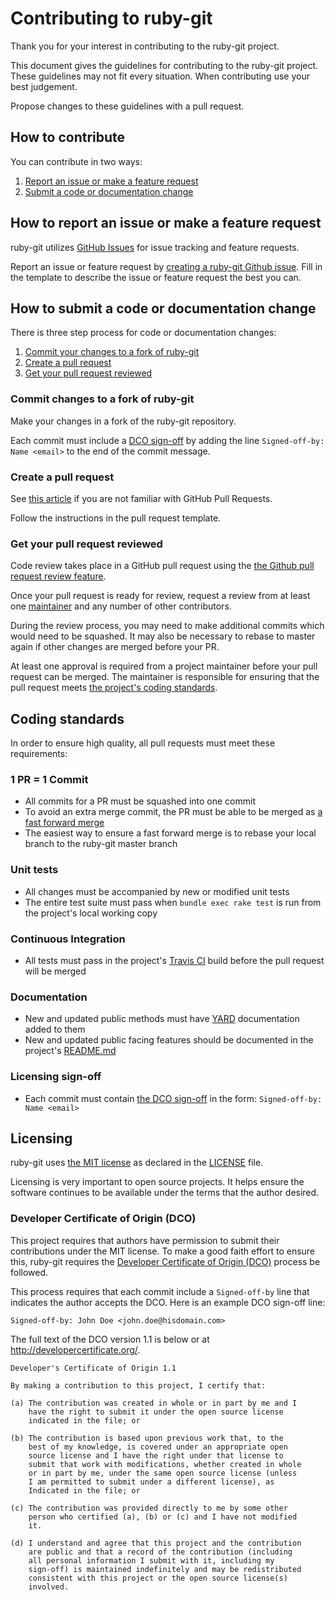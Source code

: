 <!--
# @markup markdown
# @title How To Contribute
-->

# Contributing to ruby-git

Thank you for your interest in contributing to the ruby-git project.

This document gives the guidelines for contributing to the ruby-git project.
These guidelines may not fit every situation.  When contributing use your best
judgement.

Propose changes to these guidelines with a pull request.

## How to contribute

You can contribute in two ways:

1. [Report an issue or make a feature request](#how-to-report-an-issue-or-make-a-feature-request)
2. [Submit a code or documentation change](#how-to-submit-a-code-or-documentation-change)

## How to report an issue or make a feature request

ruby-git utilizes [GitHub Issues](https://help.github.com/en/github/managing-your-work-on-github/about-issues)
for issue tracking and feature requests.

Report an issue or feature request by [creating a ruby-git Github issue](https://github.com/ruby-git/ruby-git/issues/new).
Fill in the template to describe the issue or feature request the best you can.

## How to submit a code or documentation change

There is three step process for code or documentation changes:

1. [Commit your changes to a fork of ruby-git](#commit-changes-to-a-fork-of-ruby-git)
2. [Create a pull request](#create-a-pull-request)
3. [Get your pull request reviewed](#get-your-pull-request-reviewed)

### Commit changes to a fork of ruby-git

Make your changes in a fork of the ruby-git repository.

Each commit must include a [DCO sign-off](#developer-certificate-of-origin-dco)
by adding the line `Signed-off-by: Name <email>` to the end of the commit
message.

### Create a pull request

See [this article](https://help.github.com/articles/about-pull-requests/) if you
are not familiar with GitHub Pull Requests.

Follow the instructions in the pull request template.

### Get your pull request reviewed

Code review takes place in a GitHub pull request using the [the Github pull request review feature](https://help.github.com/en/github/collaborating-with-issues-and-pull-requests/about-pull-request-reviews).

Once your pull request is ready for review, request a review from at least one
[maintainer](MAINTAINERS.md) and any number of other contributors.

During the review process, you may need to make additional commits which would
need to be squashed.  It may also be necessary to rebase to master again if other
changes are merged before your PR.

At least one approval is required from a project maintainer before your pull
request can be merged.  The maintainer is responsible for ensuring that the pull
request meets [the project's coding standards](#coding-standards).

## Coding standards

In order to ensure high quality, all pull requests must meet these requirements:

### 1 PR = 1 Commit
  * All commits for a PR must be squashed into one commit
  * To avoid an extra merge commit, the PR must be able to be merged as [a fast forward merge](https://git-scm.com/book/en/v2/Git-Branching-Basic-Branching-and-Merging)
  * The easiest way to ensure a fast forward merge is to rebase your local branch
    to the ruby-git master branch

### Unit tests
  * All changes must be accompanied by new or modified unit tests
  * The entire test suite must pass when `bundle exec rake test` is run from the
    project's local working copy

### Continuous Integration
  * All tests must pass in the project's [Travis CI](https://travis-ci.org/ruby-git/ruby-git)
    build before the pull request will be merged

### Documentation
  * New and updated public methods must have [YARD](https://yardoc.org/)
    documentation added to them
  * New and updated public facing features should be documented in the project's
    [README.md](README.md)

### Licensing sign-off
  * Each commit must contain [the DCO sign-off](#developer-certificate-of-origin-dco)
    in the form:  `Signed-off-by: Name <email>`

## Licensing

ruby-git uses [the MIT license](https://choosealicense.com/licenses/mit/) as
declared in the [LICENSE](LICENSE) file.

Licensing is very important to open source projects. It helps ensure the
software continues to be available under the terms that the author desired.

### Developer Certificate of Origin (DCO)

This project requires that authors have permission to submit their contributions
under the MIT license. To make a good faith effort to ensure this, ruby-git
requires the [Developer Certificate of Origin (DCO)](https://elinux.org/Developer_Certificate_Of_Origin)
process be followed.

This process requires that each commit include a `Signed-off-by` line that
indicates the author accepts the DCO.  Here is an example DCO sign-off line:

```
Signed-off-by: John Doe <john.doe@hisdomain.com>
```

The full text of the DCO version 1.1 is below or at <http://developercertificate.org/>.

```
Developer's Certificate of Origin 1.1

By making a contribution to this project, I certify that:

(a) The contribution was created in whole or in part by me and I
    have the right to submit it under the open source license
    indicated in the file; or

(b) The contribution is based upon previous work that, to the
    best of my knowledge, is covered under an appropriate open
    source license and I have the right under that license to
    submit that work with modifications, whether created in whole
    or in part by me, under the same open source license (unless
    I am permitted to submit under a different license), as
    Indicated in the file; or

(c) The contribution was provided directly to me by some other
    person who certified (a), (b) or (c) and I have not modified
    it.

(d) I understand and agree that this project and the contribution
    are public and that a record of the contribution (including
    all personal information I submit with it, including my
    sign-off) is maintained indefinitely and may be redistributed
    consistent with this project or the open source license(s)
    involved.
```
